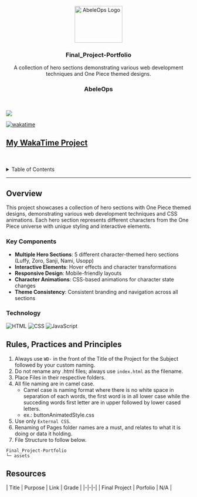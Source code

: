 <a name="readme-top"></a>

<br/>

<br />
<div align="center">
  <a href="https://github.com/Abeleops/">
    <img src="./" alt="AbeleOps Logo" width="130" height="100">
  </a>

  <h3 align="center">Final_Project-Portfolio</h3>
</div>

<div align="center">
  A collection of hero sections demonstrating various web development techniques and One Piece themed designs.
  
  <h3 align="center">AbeleOps</h3>
</div>
<br />

![](https://visit-counter.vercel.app/counter.png?page=AbeleOps/AWD-WD-HERO-SECTION)


[![wakatime](https://wakatime.com/badge/user/018dd99a-4985-4f98-8216-6ca6fe2ce0f8/project/63501637-9a31-42f0-960d-4d0ab47977f8.svg)](https://wakatime.com/badge/user/018dd99a-4985-4f98-8216-6ca6fe2ce0f8/project/63501637-9a31-42f0-960d-4d0ab47977f8)

[My WakaTime Project](https://wakatime.com/@8a4344d8-d020-4065-83a2-c103e04a6752/projects/cimzrmabqc?start=2025-06-26&end=2025-07-02)
---

<br />
<br />

<!-- TODO: If you want to add more layers for your readme -->
<details>
  <summary>Table of Contents</summary>
  <ol>
    <li>
      <a href="#overview">Overview</a>
      <ol>
        <li>
          <a href="#key-components">Key Components</a>
        </li>
        <li>
          <a href="#technology">Technology</a>
        </li>
      </ol>
    </li>
    <li>
      <a href="#rules-practices-and-principles">Rules, Practices and Principles</a>
    </li>
    <li>
      <a href="#resources">Resources</a>
    </li>
  </ol>
</details>

---

## Overview

This project showcases a collection of hero sections with One Piece themed designs, demonstrating various web development techniques and CSS animations. Each hero section represents different characters from the One Piece universe with unique styling and interactive elements.

### Key Components
- **Multiple Hero Sections**: 5 different character-themed hero sections (Luffy, Zoro, Sanji, Nami, Usopp)
- **Interactive Elements**: Hover effects and character transformations
- **Responsive Design**: Mobile-friendly layouts
- **Character Animations**: CSS-based animations for character state changes
- **Theme Consistency**: Consistent branding and navigation across all sections

### Technology
![HTML](https://img.shields.io/badge/HTML-E34F26?style=for-the-badge&logo=html5&logoColor=white)
![CSS](https://img.shields.io/badge/CSS-1572B6?style=for-the-badge&logo=css3&logoColor=white)
![JavaScript](https://img.shields.io/badge/JavaScript-F7DF1E?style=for-the-badge&logo=javascript&logoColor=black)


## Rules, Practices and Principles
1. Always use `WD-` in the front of the Title of the Project for the Subject followed by your custom naming.
2. Do not rename any .html files; always use `index.html` as the filename.
3. Place Files in their respective folders.
4. All file naming are in camel case.
   - Camel case is naming format where there is no white space in separation of each words, the first word is in all lower case while the succeding words first letter are in upper followed by lower cased letters.
   - ex.: buttonAnimatedStyle.css
5. Use only `External CSS`.
6. Renaming of Pages folder names are a must, and relates to what it is doing or data it holding.
7. File Structure to follow below.

```
Final_Project-Portfolio
└─ assets

```

## Resources

| Title | Purpose | Link | Grade |
|-|-|-|
| Final Project | Porfolio |  N/A |